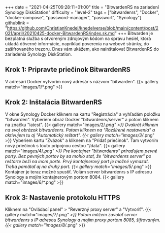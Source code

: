 +++
date = "2021-04-25T09:28:11+01:00"
title = "BitwardenRS na zariadení Synology DiskStation"
difficulty = "level-2"
tags = ["bitwardenrs", "Docker", "docker-compose", "password-manager", "passwort", "Synology"]
githublink = "https://github.com/ChristianKnedel/knedelverse/blob/main/content/post/2021/april/20210425-docker-BitwardenRS/index.sk.md"
+++
Bitwarden je bezplatná služba s otvoreným zdrojovým kódom na správu hesiel, ktorá ukladá dôverné informácie, napríklad poverenia na webové stránky, do zašifrovaného trezoru. Dnes vám ukážem, ako nainštalovať BitwardenRS do zariadenia Synology DiskStation.
## Krok 1: Pripravte priečinok BitwardenRS
V adresári Docker vytvorím nový adresár s názvom "bitwarden".
{{< gallery match="images/1/*.png" >}}

## Krok 2: Inštalácia BitwardenRS
V okne Synology Docker kliknem na kartu "Registrácia" a vyhľadám položku "bitwarden". Vyberiem obraz Docker "bitwardenrs/server" a potom kliknem na značku "latest".
{{< gallery match="images/2/*.png" >}}
Dvakrát kliknem na svoj obrázok bitwardenrs. Potom kliknem na "Rozšírené nastavenia" a aktivujem tu aj "Automatický reštart".
{{< gallery match="images/3/*.png" >}}
Vyberiem kartu "Zväzok" a kliknem na "Pridať priečinok". Tam vytvorím nový priečinok s touto prípojnou cestou "/data".
{{< gallery match="images/4/*.png" >}}
Pre kontajner "bitwardenrs" priraďujem pevné porty. Bez pevných portov by sa mohlo stať, že "bitwardenrs server" po reštarte beží na inom porte. Prvý kontajnerový port je možné vymazať. Treba pamätať aj na druhý port.
{{< gallery match="images/5/*.png" >}}
Kontajner je teraz možné spustiť. Volám server bitwardenrs s IP adresou Synology a mojím kontajnerovým portom 8084.
{{< gallery match="images/6/*.png" >}}

## Krok 3: Nastavenie protokolu HTTPS
Kliknem na "Ovládací panel" > "Reverzný proxy server" a "Vytvoriť".
{{< gallery match="images/7/*.png" >}}
Potom môžem zavolať server bitwardenrs s IP adresou Synology a mojím proxy portom 8085, šifrovaným.
{{< gallery match="images/8/*.png" >}}
